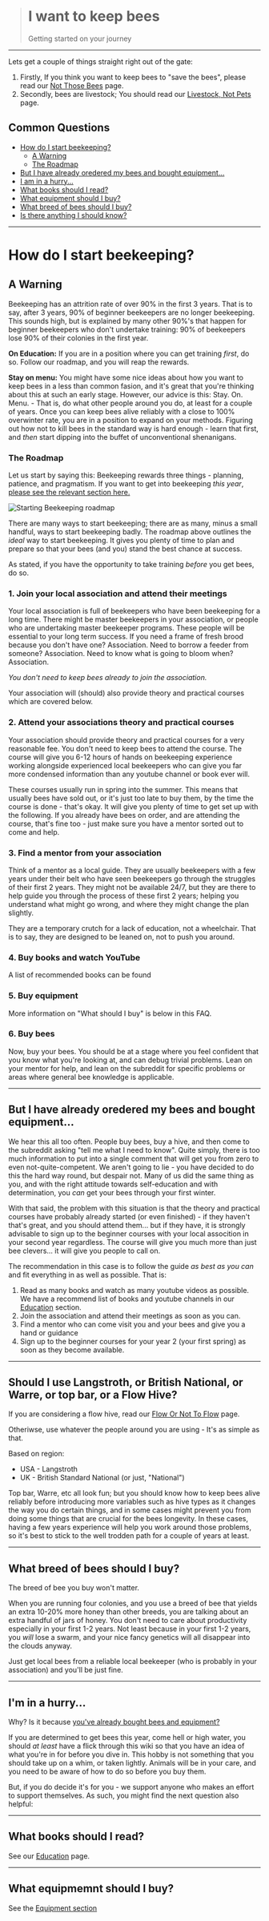 > # I want to keep bees
>
> Getting started on your journey

---

Lets get a couple of things straight right out of the gate: 
1. Firstly, If you think you want to keep bees to "save the bees", please read our [Not Those Bees](/wiki/faqs/non_beekeeper/not_those_bees) page. 
1. Secondly, bees are livestock; You should read our [Livestock, Not Pets](/wiki/faqs/non_beekeeper/livestock_not_pets) page.

## Common Questions

* [How do I start beekeeping?](#how-do-i-start-beekeeping)
    * [A Warning](#a-warning)
    * [The Roadmap](#the-roadmap)
* [But I have already oredered my bees and bought equipment...](#but-i-have-already-oredered-my-bees-and-bought-equipment)
* [I am in a hurry...](#im-in-a-hurry)
* [What books should I read?](#what-books-should-i-read)
* [What equipment should I buy?](#what-equipmemnt-should-i-buy)
* [What breed of bees should I buy?](#what-breed-of-bees-should-i-buy)
* [Is there anything I should know?](#is-there-anything-i-should-know)

---

# How do I start beekeeping?

## A Warning

Beekeeping has an attrition rate of over 90% in the first 3 years. That is to say, after 3 years, 90% of beginner beekeepers are no longer beekeeping. This sounds high, but is explained by many other 90%'s that happen for beginner beekeepers who don't undertake training: 90% of beekeepers lose 90% of their colonies in the first year.

**On Education:** If you are in a position where you can get training *first*, do so. Follow our roadmap, and you will reap the rewards. 

**Stay on menu:** You might have some nice ideas about how you want to keep bees in a less than common fasion, and it's great that you're thinking about this at such an early stage. However, our advice is this: Stay. On. Menu. - That is, do what other people around you do, at least for a couple of years. Once you can keep bees alive reliably with a close to 100% overwinter rate, you are in a position to expand on your methods. Figuring out how not to kill bees in the standard way is hard enough - learn that first, and *then* start dipping into the buffet of unconventional shenanigans.

### The Roadmap

Let us start by saying this: Beekeeping rewards three things - planning, patience, and pragmatism. If you want to get into beekeeping *this year*, [please see the relevant section here.](#im-in-a-hurry)

![Starting Beekeeping roadmap](/wiki/images/roadmap_year_0_1.jpg)

There are many ways to start beekeeping; there are as many, minus a small handful, ways to start beekeeping badly. The roadmap above outlines the *ideal* way to start beekeeping. It gives you plenty of time to plan and prepare so that your bees (and you) stand the best chance at success.

As stated, if you have the opportunity to take training *before* you get bees, do so.

### 1. Join your local association and attend their meetings

Your local association is full of beekeepers who have been beekeeping for a long time. There might be master beekeepers in your association, or people who are undertaking master beekeeper programs. These people will be essential to your long term success. If you need a frame of fresh brood because you don't have one? Association. Need to borrow a feeder from someone? Association. Need to know what is going to bloom when? Association. 

*You don't need to keep bees already to join the association.*

Your association will (should) also provide theory and practical courses which are covered below.

### 2. Attend your associations theory and practical courses

Your association should provide theory and practical courses for a very reasonable fee. You don't need to keep bees to attend the course. The course will give you 6-12 hours of hands on beekeeping experience working alongside experienced local beekeepers who can give you far more condensed information than any youtube channel or book ever will. 

These courses usually run in spring into the summer. This means that usually bees have sold out, or it's just too late to buy them, by the time the course is done - that's okay. It will give you plenty of time to get set up with the following. If you already have bees on order, and are attending the course, that's fine too - just make sure you have a mentor sorted out to come and help.

### 3. Find a mentor from your association

Think of a mentor as a local guide. They are usually beekeepers with a few years under their belt who have seen beekeepers go through the struggles of their first 2 years. They might not be available 24/7, but they are there to help guide you through the process of these first 2 years; helping you understand what might go wrong, and where they might change the plan slightly.

They are a temporary crutch for a lack of education, not a wheelchair. That is to say, they are designed to be leaned on, not to push you around.

### 4. Buy books and watch YouTube

A list of recommended books can be found 

### 5. Buy equipment

More information on "What should I buy" is below in this FAQ. 

### 6. Buy bees

Now, buy your bees. You should be at a stage where you feel confident that you know what you're looking at, and can debug trivial problems. Lean on your mentor for help, and lean on the subreddit for specific problems or areas where general bee knowledge is applicable. 

---

## But I have already oredered my bees and bought equipment...

We hear this all too often. People buy bees, buy a hive, and then come to the subreddit asking "tell me what I need to know". Quite simply, there is too much information to put into a single comment that will get you from zero to even not-quite-competent. We aren't going to lie - you have decided to do this the hard way round, but despair not. Many of us did the same thing as you, and with the right attitude towards self-education and with determination, you *can* get your bees through your first winter. 

With that said, the problem with this situation is that the theory and practical courses have probably already started (or even finished) - if they haven't that's great, and you should attend them... but if they have, it is strongly advisable to sign up to the beginner courses with your local assocition in your second year regardless. The course will give you much more than just bee clevers... it will give you people to call on.

The recommendation in this case is to follow the guide *as best as you can* and fit everything in as well as possible. That is: 
1. Read as many books and watch as many youtube videos as possible. We have a recommend list of books and youtube channels in our [Education](/wiki/educational_material) section.
2. Join the association and attend their meetings as soon as you can.
3. Find a mentor who can come visit you and your bees and give you a hand or guidance
4. Sign up to the beginner courses for your year 2 (your first spring) as soon as they become available.

---

## Should I use Langstroth, or British National, or Warre, or top bar, or a Flow Hive?

If you are considering a flow hive, read our [Flow Or Not To Flow](/wiki/faqs/beekeeper/to_flow_or_not_to_flow) page.

Otheriwse, use whatever the people around you are using - It's as simple as that.

Based on region:
* USA - Langstroth
* UK - British Standard National (or just, "National")

Top bar, Warre, etc all look fun; but you should know how to keep bees alive reliably before introducing more variables such as hive types as it changes the way you do certain things, and in some cases might prevent you from doing some things that are crucial for the bees longevity. In these cases, having a few years experience will help you work around those problems, so it's best to stick to the well trodden path for a couple of years at least.

---
## What breed of bees should I buy?

The breed of bee you buy won't matter.

When you are running four colonies, and you use a breed of bee that yields an extra 10-20% more honey than other breeds, you are talking about an extra handful of jars of honey. You don't need to care about productivity especially in your first 1-2 years. Not least because in your first 1-2 years, you *will* lose a swarm, and your nice fancy genetics will all disappear into the clouds anyway.

Just get local bees from a reliable local beekeeper (who is probably in your association) and you'll be just fine. 

---
## I'm in a hurry...

Why? Is it because [you've already bought bees and equipment?](#but-i-have-already-oredered-my-bees-and-bought-equipment)

If you are determined to get bees this year, come hell or high water, you should *at least* have a flick through this wiki so that you have an idea of what you're in for before you dive in. This hobby is not something that you should take up on a whim, or taken lightly. Animals will be in your care, and you need to be aware of how to do so before you buy them.

But, if you do decide it's for you - we support anyone who makes an effort to support themselves. As such, you might find the next question also helpful:

---

## What books should I read?

See our [Education](/wiki/educational_material/index) page.

---

## What equipmemnt should I buy?

See the [Equipment section](/wiki/guides/equipment)

